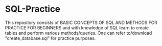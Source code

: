 # SQL-Practice
This repository consists of BASIC CONCEPTS OF SQL AND METHODS FOR PRACTICE FOR BEGINNERS and with knowledge of SQL learn to create tables and perform various methods/queries. One can refer to/download "create_database.sql" for practice purposes.
